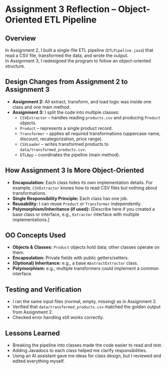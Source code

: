 # Assignment 3 Reflection – Object-Oriented ETL Pipeline

## Overview
In Assignment 2, I built a single-file ETL pipeline (`ETLPipeline.java`) that read a CSV file, transformed the data, and wrote the output.  
In Assignment 3, I redesigned the program to follow an object-oriented structure.

## Design Changes from Assignment 2 to Assignment 3
- **Assignment 2:** All extract, transform, and load logic was inside one class and one main method.
- **Assignment 3:** I split the code into multiple classes:
  - `CSVExtractor` – handles reading `products.csv` and producing `Product` objects.
  - `Product` – represents a single product record.
  - `Transformer` – applies all required transformations (uppercase name, discount, recategorization, price range).
  - `CSVLoader` – writes transformed products to `data/transformed_products.csv`.
  - `ETLApp` – coordinates the pipeline (main method).

## How Assignment 3 Is More Object-Oriented
- **Encapsulation:** Each class hides its own implementation details. For example, `CSVExtractor` knows how to read CSV files but nothing about transformations.
- **Single Responsibility Principle:** Each class has one job.
- **Reusability:** I can reuse `Product` or `Transformer` independently.
- **Polymorphism/Inheritance (if used):** [Describe here if you created a base class or interface, e.g., `Extractor` interface with multiple implementations.]

## OO Concepts Used
- **Objects & Classes:** `Product` objects hold data; other classes operate on them.
- **Encapsulation:** Private fields with public getters/setters.
- **(Optional) Inheritance:** e.g., a base `AbstractExtractor` class.
- **Polymorphism:** e.g., multiple transformers could implement a common interface.

## Testing and Verification
- I ran the same input files (normal, empty, missing) as in Assignment 2.
- Verified that `data/transformed_products.csv` matched the golden output from Assignment 2.
- Checked error handling still works correctly.

## Lessons Learned
- Breaking the pipeline into classes made the code easier to read and test.
- Adding Javadocs to each class helped me clarify responsibilities.
- Using an AI assistant gave me ideas for class design, but I reviewed and edited everything myself.
